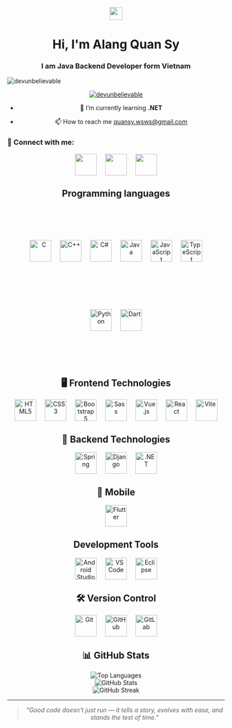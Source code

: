 <div align="center">
<img src="https://media.giphy.com/media/hvRJCLFzcasrR4ia7z/giphy.gif" width="30px">

# Hi, I'm Alang Quan Sy

<h3 align="center">I am Java Backend Developer form Vietnam</h3>

<p align="left"> <img src="https://komarev.com/ghpvc/?username=devunbelievable&label=Profile%20views&color=0e75b6&style=flat" alt="devunbelievable" /> </p>

<p align="center">
  <a href="https://github.com/ryo-ma/github-profile-trophy">
    <img src="https://github-profile-trophy.vercel.app/?username=devunbelievable" alt="devunbelievable" />
  </a>
</p>

- 🌱 I’m currently learning **.NET**

- 📫 How to reach me [quansy.wsws@gmail.com](mailto:quansy.wsws@gmail.com)

<h3 align="left">🧩 Connect with me:</h3>
<p align="center" style="display: flex; gap: 20px; justify-content: center; flex-wrap: wrap; margin: 1rem 0;">
  <a href="https://linkedin.com/in/alangquansy" target="blank">
    <img src="https://raw.githubusercontent.com/rahuldkjain/github-profile-readme-generator/master/src/images/icons/Social/linked-in-alt.svg" height="50" width="50" />
  </a>
  <a href="https://www.hackerrank.com/monga_monga_mon1" target="blank">
    <img src="https://raw.githubusercontent.com/rahuldkjain/github-profile-readme-generator/master/src/images/icons/Social/hackerrank.svg" height="50" width="50" />
  </a>
  <a href="https://www.leetcode.com/user7704pw" target="blank">
    <img src="https://raw.githubusercontent.com/rahuldkjain/github-profile-readme-generator/master/src/images/icons/Social/leet-code.svg" height="50" width="50" />
  </a>
</p>

## Programming languages

<div align="center" style="
  background-image: url('https://media0.giphy.com/media/v1.Y2lkPTc5MGI3NjExenM5aHF3emY1dWh3bGY1ZDZsemY3MGw3Y2tkamNjNnJ2ejdxMHdrYiZlcD12MV9pbnRlcm5hbF9naWZfYnlfaWQmY3Q9Zw/eJG93okDlbbMSWreuz/giphy.gif');
  background-size: cover;
  background-position: center;
  padding: 2rem;
  border-radius: 15px;
  display: flex;
  gap: 20px;
  justify-content: center;
  flex-wrap: wrap;
  margin: 1rem 0;
  min-height: 300px; /* Điều chỉnh giá trị này theo nhu cầu */
  align-items: center; /* Giúp các icon căn giữa theo chiều dọc */
">
  <img src="https://cdn.jsdelivr.net/gh/devicons/devicon/icons/c/c-original.svg" width="50" title="C" style="filter: drop-shadow(0 0 5px white);" />
  <img src="https://cdn.jsdelivr.net/gh/devicons/devicon@latest/icons/cplusplus/cplusplus-original.svg" width="50" title="C++" style="filter: drop-shadow(0 0 5px white);" />
  <img src="https://cdn.jsdelivr.net/gh/devicons/devicon@latest/icons/csharp/csharp-original.svg" width="50" title="C#" style="filter: drop-shadow(0 0 5px white);" />
  <img src="https://cdn.jsdelivr.net/gh/devicons/devicon/icons/java/java-original.svg" width="50" title="Java" style="filter: drop-shadow(0 0 5px white);" />
  <img src="https://cdn.jsdelivr.net/gh/devicons/devicon/icons/javascript/javascript-original.svg" width="50" title="JavaScript" style="filter: drop-shadow(0 0 5px white);" />
  <img src="https://cdn.jsdelivr.net/gh/devicons/devicon/icons/typescript/typescript-original.svg" width="50" title="TypeScript" style="filter: drop-shadow(0 0 5px white);" />
  <img src="https://cdn.jsdelivr.net/gh/devicons/devicon/icons/python/python-original.svg" width="50" title="Python" style="filter: drop-shadow(0 0 5px white);" />
  <img src="https://cdn.jsdelivr.net/gh/devicons/devicon/icons/dart/dart-original.svg" width="50" title="Dart" style="filter: drop-shadow(0 0 5px white);" />
</div>

## 🖥️ Frontend Technologies

<div align="center" style="display: flex; gap: 20px; justify-content: center; flex-wrap: wrap; margin: 1rem 0;">
<img src="https://cdn.jsdelivr.net/gh/devicons/devicon/icons/html5/html5-original.svg" width="50" title="HTML5" />
<img src="https://cdn.jsdelivr.net/gh/devicons/devicon/icons/css3/css3-original.svg" width="50" title="CSS3" />
<img src="https://cdn.jsdelivr.net/gh/devicons/devicon@latest/icons/bootstrap/bootstrap-original.svg" width="50" title="Bootstrap5" />
<img src="https://cdn.jsdelivr.net/gh/devicons/devicon/icons/sass/sass-original.svg" width="50" title="Sass" />
<img src="https://cdn.jsdelivr.net/gh/devicons/devicon/icons/vuejs/vuejs-original.svg" width="50" title="Vue.js" />
<img src="https://cdn.jsdelivr.net/gh/devicons/devicon/icons/react/react-original.svg" width="50" title="React" />
<img src="https://cdn.jsdelivr.net/gh/devicons/devicon/icons/vitejs/vitejs-original.svg" width="50" title="Vite" />
</div>

## 🔧 Backend Technologies

<div align="center" style="display: flex; gap: 20px; justify-content: center; flex-wrap: wrap; margin: 1rem 0;">
<img src="https://cdn.jsdelivr.net/gh/devicons/devicon@latest/icons/spring/spring-original.svg" width="50" height="50" alt="Spring" title="Spring Framework" style="vertical-align: middle;" />
<img src="https://cdn.jsdelivr.net/gh/devicons/devicon@latest/icons/django/django-plain.svg" width="50" height="50" alt="Django" title="Django" style="vertical-align: middle;" />
<img src="https://cdn.jsdelivr.net/gh/devicons/devicon@latest/icons/dot-net/dot-net-original.svg" width="50" height="50" alt=".NET" title=".NET Framework" style="vertical-align: middle;" />
</div>

## 📱 Mobile

<div align="center" style="display: flex; gap: 20px; justify-content: center; flex-wrap: wrap; margin: 1rem 0;">
<img src="https://cdn.jsdelivr.net/gh/devicons/devicon@latest/icons/flutter/flutter-original.svg" width="50" height="50" alt="Flutter" title="Flutter" />
</div>

## Development Tools

<div align="center" style="display: flex; gap: 20px; justify-content: center; flex-wrap: wrap; margin: 1rem 0;">
  <img src="https://cdn.jsdelivr.net/gh/devicons/devicon@latest/icons/androidstudio/androidstudio-original.svg" width="50" height="50" alt="Android Studio" />
  <img src="https://cdn.jsdelivr.net/gh/devicons/devicon@latest/icons/vscode/vscode-original.svg" width="50" height="50" alt="VS Code" />
  <img src="https://cdn.jsdelivr.net/gh/devicons/devicon@latest/icons/eclipse/eclipse-original.svg" width="50" height="50" alt="Eclipse" />
</div>

## 🛠 Version Control

<div align="center" style="display: flex; gap: 20px; justify-content: center; flex-wrap: wrap; margin: 1rem 0;">
<img src="https://cdn.jsdelivr.net/gh/devicons/devicon@latest/icons/git/git-original.svg" width="50" height="50" alt="Git" />
<img src="https://cdn.jsdelivr.net/gh/devicons/devicon@latest/icons/github/github-original.svg" width="50" height="50" alt="GitHub" />
<img src="https://cdn.jsdelivr.net/gh/devicons/devicon@latest/icons/gitlab/gitlab-original.svg" width="50" height="50" alt="GitLab" />
</div>

## 📊 GitHub Stats

<div align="center">

![Top Languages](https://github-readme-stats.vercel.app/api/top-langs?username=devunbelievable&layout=compact&theme=radical&hide_border=true)
<br>
![GitHub Stats](https://github-readme-stats.vercel.app/api?username=devunbelievable&show_icons=true&theme=radical&hide_border=true)
<br>
![GitHub Streak](https://github-readme-streak-stats.herokuapp.com/?user=devunbelievable&theme=radical&hide_border=true)

</div>

---

> _"Good code doesn't just run — it tells a story, evolves with ease, and stands the test of time."_
